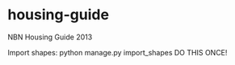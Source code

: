 housing-guide
=============

NBN Housing Guide 2013

Import shapes:
python manage.py import_shapes
DO THIS ONCE!
